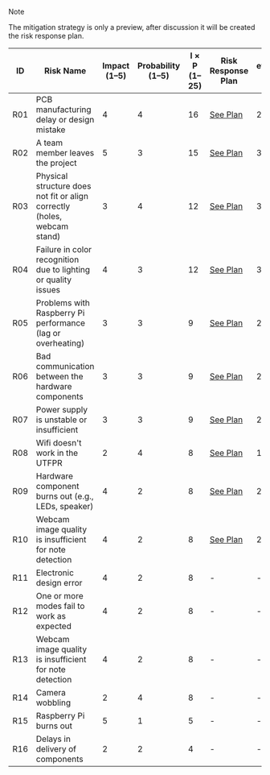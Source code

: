 > [!NOTE]
> The mitigation strategy is only a preview, after discussion it will be created the risk response plan.

| ID   | Risk Name | Impact (1–5) | Probability (1–5) | I × P (1–25) | Risk Response Plan | Re-evaluated Impact (Ir) | Re-evaluated Probability (Pr) | Ir × Pr (1–25) |
|------|-----------|--------------|--------------------|--------------|---------------------|---------------------------|-------------------------------|----------------|
| R01  | PCB manufacturing delay or design mistake | 4 | 4 | 16 | [See Plan](./risk_response_plans/RiskID1.pdf) | 2 | 2 | 4 |
| R02  | A team member leaves the project | 5 | 3 | 15 | [See Plan](./risk_response_plans/RiskID2.pdf) | 3 | 2 | 6 |
| R03  | Physical structure does not fit or align correctly (holes, webcam stand) | 3 | 4 | 12 | [See Plan](./risk_response_plans/RiskID3.pdf)| 3 | 2 | 6 |
| R04  | Failure in color recognition due to lighting or quality issues | 4 | 3 | 12 | [See Plan](./risk_response_plans/RiskID4.pdf) | 3 | 2 | 6 |
| R05  | Problems with Raspberry Pi performance (lag or overheating) | 3 | 3 | 9 | [See Plan](./risk_response_plans/RiskID5.pdf)| 2 | 1 | 2 |
| R06  | Bad communication between the hardware components | 3 | 3 | 9 | [See Plan](./risk_response_plans/RiskID6.pdf) | 2 | 3 | 6 |
| R07  | Power supply is unstable or insufficient | 3 | 3 | 9 | [See Plan](./risk_response_plans/RiskID7.pdf) | 2 | 3 | 6 |
| R08  | Wifi doesn't work in the UTFPR | 2 | 4 | 8 | [See Plan](./risk_response_plans/RiskID8.pdf) | 1 | 4 | 4 |
| R09  | Hardware component burns out (e.g., LEDs, speaker) | 4 | 2 | 8 | [See Plan](./risk_response_plans/RiskID9.pdf) | 2 | 2 | 4 |
| R10  | Webcam image quality is insufficient for note detection | 4 | 2 | 8 | [See Plan](./risk_response_plans/RiskID10.pdf)| 2 | 2 | 4 |
| R11  | Electronic design error | 4 | 2 | 8 | -| - | - | - |
| R12  | One or more modes fail to work as expected | 4 | 2 | 8 |-| - | - | - |
| R13  | Webcam image quality is insufficient for note detection | 4 | 2 | 8 | - | - | - | - |
| R14  | Camera wobbling | 2 | 4 | 8 | - | - | - | - |
| R15  | Raspberry Pi burns out | 5 | 1 | 5 | - | - | - | - |
| R16  | Delays in delivery of components | 2 | 2 | 4 | - | - | - | - |
